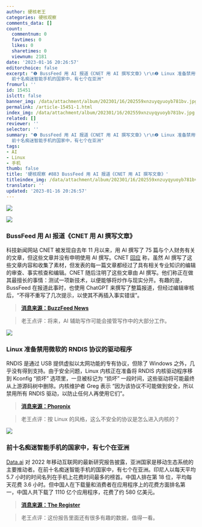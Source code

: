 ```yaml
---
author: 硬核老王
categories: 硬核观察
comments_data: []
count:
  commentnum: 0
  favtimes: 0
  likes: 0
  sharetimes: 0
  viewnum: 2181
date: '2023-01-16 20:26:57'
editorchoice: false
excerpt: "❶ BussFeed 用 AI 报道《CNET 用 AI 撰写文章》\r\n❷ Linux 准备禁用微软的 RNDIS 协议的驱动程序\r\n❸
  前十名痴迷智能手机的国家中，有七个在亚洲"
fromurl: ''
id: 15451
islctt: false
banner_img: /data/attachment/album/202301/16/202559xnzuyqyuoyb781bv.jpg
permalink: /article-15451-1.html
index_img: /data/attachment/album/202301/16/202559xnzuyqyuoyb781bv.jpg
related: []
reviewer: ''
selector: ''
summary: "❶ BussFeed 用 AI 报道《CNET 用 AI 撰写文章》\r\n❷ Linux 准备禁用微软的 RNDIS 协议的驱动程序\r\n❸
  前十名痴迷智能手机的国家中，有七个在亚洲"
tags:
- AI
- Linux
- 手机
thumb: false
title: '硬核观察 #883 BussFeed 用 AI 报道《CNET 用 AI 撰写文章》'
titleindex_img: /data/attachment/album/202301/16/202559xnzuyqyuoyb781bv.jpg
translator: ''
updated: '2023-01-16 20:26:57'
---
```


![](/data/attachment/album/202301/16/202559xnzuyqyuoyb781bv.jpg)


![](/data/attachment/album/202301/16/202607kxyf65dr96ilrz5n.jpg)


### BussFeed 用 AI 报道《CNET 用 AI 撰写文章》


科技新闻网站 CNET 被发现自去年 11 月以来，用 AI 撰写了 75 篇与个人财务有关的文章，但这些文章并没有申明使用 AI 撰写。CNET [回应](https://www.cnet.com/tech/cnet-is-experimenting-with-an-ai-assist-heres-why/) 称，虽然 AI 撰写了这些文章内容和收集了素材，但发表的每一篇文章都经过了具有相关专业知识的编辑的审查、事实核查和编辑。CNET 随后注明了这些文章由 AI 撰写。他们称正在做其最擅长的事情：测试一项新技术，以便能够将炒作与现实分开。有趣的是，BussFeed 在报道此事时，也使用 ChatGPT 来撰写了整篇报道，但经过编辑审核后，“不得不重写了几次提示，以使其不再插入事实错误”。



> 
> **[消息来源：BuzzFeed News](https://www.buzzfeednews.com/article/katienotopoulos/cnet-articles-written-by-ai-chatgpt-article)**
> 
> 
> 



> 
> 老王点评：将来，AI 辅助写作可能会接管写作中的大部分工作。
> 
> 
> 


![](/data/attachment/album/202301/16/202616iphom10toczmc2ro.jpg)


### Linux 准备禁用微软的 RNDIS 协议的驱动程序


RNDIS 是通过 USB 提供虚拟以太网功能的专有协议，但除了 Windows 之外，几乎没有得到支持。由于安全问题，Linux 内核正在准备将 RNDIS 内核驱动程序移到 Kconfig “损坏” 选项里，一旦被标记为 “损坏” 一段时间，这些驱动将可能最终从上游源码树中删除。内核维护者 Greg 表示 “因为该协议不可能做到安全，所以禁用所有 RNDIS 驱动，以防止任何人再使用它们”。



> 
> **[消息来源：Phoronix](https://www.phoronix.com/news/Linux-Disabling-RNDIS-Drivers)**
> 
> 
> 



> 
> 老王点评：按 Linux 的风格，这么不安全的协议是怎么进入内核的？
> 
> 
> 


![](/data/attachment/album/202301/16/202633ngg0zql09g679qlq.jpg)


### 前十名痴迷智能手机的国家中，有七个在亚洲


[Data.ai](http://data.ai/) 对 2022 年移动互联网的最新研究报告披露，亚洲国家是移动生态系统的主要推动者。在前十名痴迷智能手机的国家中，有七个在亚洲。印尼人以每天平均 5.7 小时的时间名列在手机上花费时间最多的榜首。中国人排在第 18 位，平均每天花费 3.6 小时。但中国人在下载量和消费者在应用程序上的花费方面排名第一，中国人共下载了 1110 亿个应用程序，花费了约 580 亿美元。



> 
> **[消息来源：The Register](https://www.theregister.com/2023/01/16/state_of_mobile_2023/)**
> 
> 
> 



> 
> 老王点评：这份报告里面还有很多有趣的数据，值得一看。
> 
> 
>